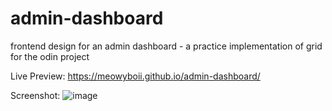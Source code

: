 # admin-dashboard

frontend design for an admin dashboard - a practice implementation of grid for the odin project

Live Preview: https://meowyboii.github.io/admin-dashboard/

Screenshot:
![image](https://github.com/meowyboii/admin-dashboard/assets/142138685/ca14e3ee-98f3-4745-a7c3-c30be47d9118)
